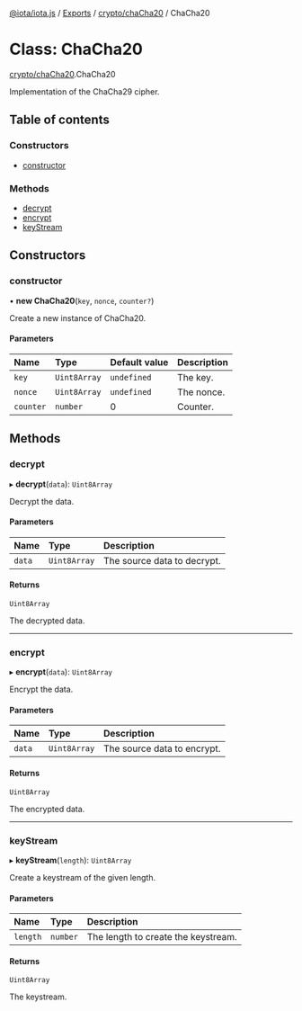 [@iota/iota.js](../README.md) / [Exports](../modules.md) / [crypto/chaCha20](../modules/crypto_chacha20.md) / ChaCha20

# Class: ChaCha20

[crypto/chaCha20](../modules/crypto_chacha20.md).ChaCha20

Implementation of the ChaCha29 cipher.

## Table of contents

### Constructors

- [constructor](crypto_chacha20.chacha20.md#constructor)

### Methods

- [decrypt](crypto_chacha20.chacha20.md#decrypt)
- [encrypt](crypto_chacha20.chacha20.md#encrypt)
- [keyStream](crypto_chacha20.chacha20.md#keystream)

## Constructors

### constructor

• **new ChaCha20**(`key`, `nonce`, `counter?`)

Create a new instance of ChaCha20.

#### Parameters

| Name | Type | Default value | Description |
| :------ | :------ | :------ | :------ |
| `key` | `Uint8Array` | `undefined` | The key. |
| `nonce` | `Uint8Array` | `undefined` | The nonce. |
| `counter` | `number` | 0 | Counter. |

## Methods

### decrypt

▸ **decrypt**(`data`): `Uint8Array`

Decrypt the data.

#### Parameters

| Name | Type | Description |
| :------ | :------ | :------ |
| `data` | `Uint8Array` | The source data to decrypt. |

#### Returns

`Uint8Array`

The decrypted data.

___

### encrypt

▸ **encrypt**(`data`): `Uint8Array`

Encrypt the data.

#### Parameters

| Name | Type | Description |
| :------ | :------ | :------ |
| `data` | `Uint8Array` | The source data to encrypt. |

#### Returns

`Uint8Array`

The encrypted data.

___

### keyStream

▸ **keyStream**(`length`): `Uint8Array`

Create a keystream of the given length.

#### Parameters

| Name | Type | Description |
| :------ | :------ | :------ |
| `length` | `number` | The length to create the keystream. |

#### Returns

`Uint8Array`

The keystream.
